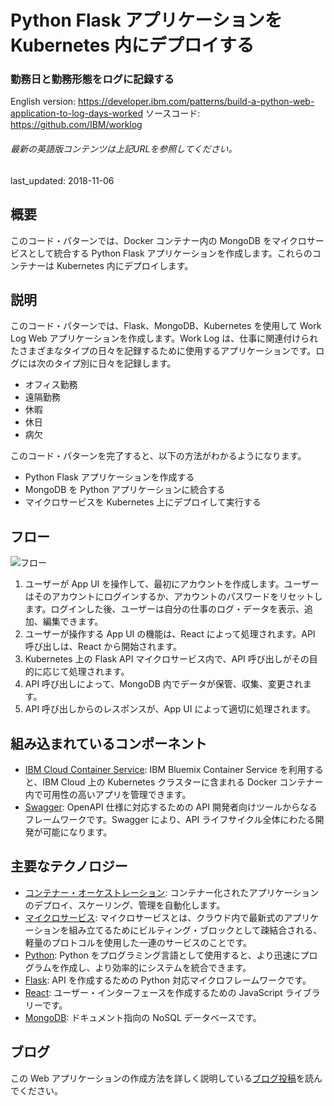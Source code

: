 # Python Flask アプリケーションを Kubernetes 内にデプロイする

### 勤務日と勤務形態をログに記録する

English version: https://developer.ibm.com/patterns/build-a-python-web-application-to-log-days-worked
  ソースコード: https://github.com/IBM/worklog

###### 最新の英語版コンテンツは上記URLを参照してください。
last_updated: 2018-11-06

 
## 概要

このコード・パターンでは、Docker コンテナー内の MongoDB をマイクロサービスとして統合する Python Flask アプリケーションを作成します。これらのコンテナーは Kubernetes 内にデプロイします。

## 説明

このコード・パターンでは、Flask、MongoDB、Kubernetes を使用して Work Log Web アプリケーションを作成します。Work Log は、仕事に関連付けられたさまざまなタイプの日々を記録するために使用するアプリケーションです。ログには次のタイプ別に日々を記録します。

* オフィス勤務
* 遠隔勤務
* 休暇
* 休日
* 病欠

このコード・パターンを完了すると、以下の方法がわかるようになります。

* Python Flask アプリケーションを作成する
* MongoDB を Python アプリケーションに統合する
* マイクロサービスを Kubernetes 上にデプロイして実行する

## フロー

![フロー](../../images/architecture.png)

1. ユーザーが App UI を操作して、最初にアカウントを作成します。ユーザーはそのアカウントにログインするか、アカウントのパスワードをリセットします。ログインした後、ユーザーは自分の仕事のログ・データを表示、追加、編集できます。
1. ユーザーが操作する App UI の機能は、React によって処理されます。API 呼び出しは、React から開始されます。
1. Kubernetes 上の Flask API マイクロサービス内で、API 呼び出しがその目的に応じて処理されます。
1. API 呼び出しによって、MongoDB 内でデータが保管、収集、変更されます。
1. API 呼び出しからのレスポンスが、App UI によって適切に処理されます。

## 組み込まれているコンポーネント

* [IBM Cloud Container Service](https://cloud.ibm.com/docs/containers/container_index.html): IBM Bluemix Container Service を利用すると、IBM Cloud 上の Kubernetes クラスターに含まれる Docker コンテナー内で可用性の高いアプリを管理できます。
* [Swagger](https://swagger.io/): OpenAPI 仕様に対応するための API 開発者向けツールからなるフレームワークです。Swagger により、API ライフサイクル全体にわたる開発が可能になります。

## 主要なテクノロジー

* [コンテナー・オーケストレーション](https://www.ibm.com/cloud/container-service): コンテナー化されたアプリケーションのデプロイ、スケーリング、管理を自動化します。
* [マイクロサービス](https://www.ibm.com/developerworks/community/blogs/5things/entry/5_things_to_know_about_microservices?lang=en): マイクロサービスとは、クラウド内で最新式のアプリケーションを組み立てるためにビルティング・ブロックとして疎結合される、軽量のプロトコルを使用した一連のサービスのことです。
* [Python](https://www.python.org/): Python をプログラミング言語として使用すると、より迅速にプログラムを作成し、より効率的にシステムを統合できます。
* [Flask](http://flask.pocoo.org/): API を作成するための Python 対応マイクロフレームワークです。
* [React](https://reactjs.org/): ユーザー・インターフェースを作成するための JavaScript ライブラリーです。
* [MongoDB](https://www.mongodb.com/): ドキュメント指向の NoSQL データベースです。

## ブログ

この Web アプリケーションの作成方法を詳しく説明している[ブログ投稿](https://developer.ibm.com/blogs/my-journey-to-creating-my-first-web-application/)を読んでください。
